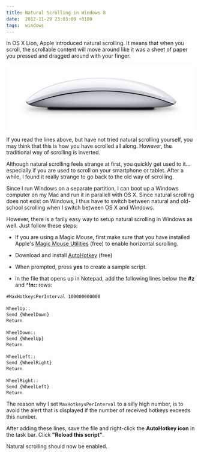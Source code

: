 ```yaml
---
title: Natural Scrolling in Windows 8
date:  2012-11-29 23:03:00 +0100
tags:  windows
---
```


In OS X Lion, Apple introduced natural scrolling. It means that when you scroll,
the scrollable content will move around like it was a sheet of paper you pressed
and dragged around with your finger. 

![Apple Mouse](/assets/blog/2012/2012-11-29-mouse.jpg)

If you read the lines above, but have not tried natural scrolling yourself, you
may think that this is how you have scrolled all along. However, the traditional
way of scrolling is inverted.

Although natural scrolling feels strange at first, you quickly get used to it...
especially if you are used to scroll on your smartphone or tablet. After a while,
I found it really strange to go back to the old way of scrolling.

Since I run Windows on a separate partition, I can boot up a Windows computer on
my Mac and run it in parallell with OS X. Since natural scrolling does not exist
on Windows, I thus have to switch between natural and old-school scrolling when I
switch between OS X and Windows.

However, there is a farily easy way to setup natural scrolling in Windows as well.
Just follow these steps:

* If you are using a Magic Mouse, first make sure that you have installed Apple's
[Magic Mouse Utilities](http://www.trackpadmagic.com/magic-mouse/download) (free)
to enable horizontal scrolling.

* Download and install [AutoHotkey](http://download.cnet.com/AutoHotkey-L/3000-2084_4-10279446.html) (free)

* When prompted, press **yes** to create a sample script.

* In the file that opens up in Notepad, add the following lines below the **#z**
and **^!n::** rows:

```text
#MaxHotkeysPerInterval 100000000000

WheelUp::
Send {WheelDown}
Return

WheelDown::
Send {WheelUp}
Return

WheelLeft::
Send {WheelRight}
Return

WheelRight::
Send {WheelLeft}
Return
```

The reason why I set `MaxHotkeysPerInterval` to a silly high number, is to avoid
the alert that is displayed if the number of received hotkeys exceeds this number.

After adding these lines, save the file and right-click the **AutoHotkey icon**
in the task bar. Click **"Reload this script"**.

Natural scrolling should now be enabled.